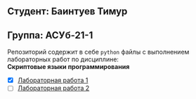 ## Студент: Баинтуев Тимур
## Группа: АСУб-21-1

Репозиторий содержит в себе `python` файлы с выполнением лабораторных работ по дисциплине:  
**Скриптовые языки программирования**  

- [x] [Лабораторная работа 1][1]
- [ ] [Лабораторная работа 2][2]

[1]: https://github.com/Diler22SS/Scripting-programming-languages/blob/main/lab%201%20requests/main.py
[2]: https://github.com/Diler22SS/Scripting-programming-languages/tree/main/lab%202%20tcp%20udp
